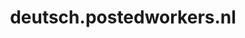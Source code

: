 ---
layout: post
title:  "deutsch.postedworkers.nl"
internal_url:  "/data/deutsch.postedworkers.nl.html"
categories: dutchgov
---